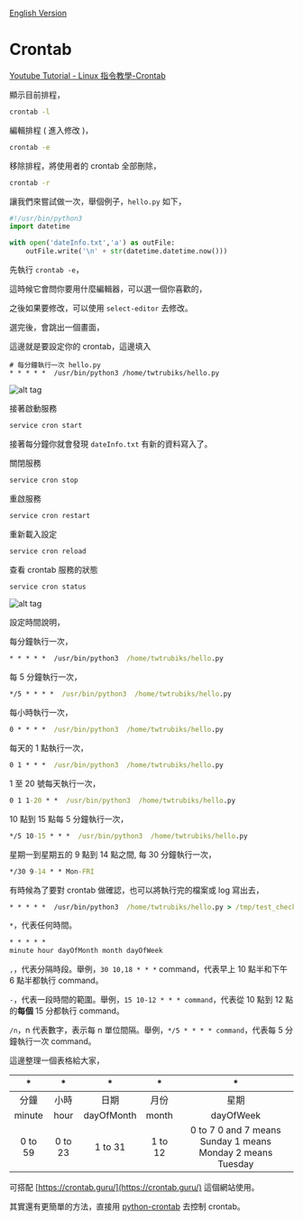 [English Version](README_en.md)

# Crontab

[Youtube Tutorial - Linux 指令教學-Crontab](https://youtu.be/4mzBFM8bXbw)

顯示目前排程，

```cmd
crontab -l
```

編輯排程 ( 進入修改 )，

```cmd
crontab -e
```

移除排程，將使用者的 crontab 全部刪除，

```cmd
crontab -r
```

讓我們來嘗試做一次，舉個例子，`hello.py` 如下，

```python
#!/usr/bin/python3
import datetime

with open('dateInfo.txt','a') as outFile:
    outFile.write('\n' + str(datetime.datetime.now()))
```

先執行 `crontab -e`，

這時候它會問你要用什麼編輯器，可以選一個你喜歡的，

之後如果要修改，可以使用 `select-editor` 去修改。

選完後，會跳出一個畫面，

這邊就是要設定你的 crontab，這邊填入

```shell
# 每分鐘執行一次 hello.py
* * * * *  /usr/bin/python3 /home/twtrubiks/hello.py
```

![alt tag](https://i.imgur.com/YAHgSTd.png)

接著啟動服務

```cmd
service cron start
```

接著每分鐘你就會發現 `dateInfo.txt` 有新的資料寫入了。

關閉服務

```cmd
service cron stop
```

重啟服務

```cmd
service cron restart
```

重新載入設定

```cmd
service cron reload
```

查看 crontab 服務的狀態

```cmd
service cron status
```

![alt tag](https://i.imgur.com/yuakltL.png)

設定時間說明，

每分鐘執行一次，

```cmd
* * * * *  /usr/bin/python3  /home/twtrubiks/hello.py
```

每 5 分鐘執行一次，

```cmd
*/5 * * * *  /usr/bin/python3  /home/twtrubiks/hello.py
```

每小時執行一次，

```cmd
0 * * * *  /usr/bin/python3  /home/twtrubiks/hello.py
```

每天的 1 點執行一次，

```cmd
0 1 * * *  /usr/bin/python3  /home/twtrubiks/hello.py
```

1 至 20 號每天執行一次，

```cmd
0 1 1-20 * *  /usr/bin/python3  /home/twtrubiks/hello.py
```

10 點到 15 點每 5 分鐘執行一次，

```cmd
*/5 10-15 * * *  /usr/bin/python3  /home/twtrubiks/hello.py
```

星期一到星期五的 9 點到 14 點之間, 每 30 分鐘執行一次，

```cmd
*/30 9-14 * * Mon-FRI
```

有時候為了要對 crontab 做確認，也可以將執行完的檔案或 log 寫出去，

```cmd
* * * * *  /usr/bin/python3  /home/twtrubiks/hello.py > /tmp/test_check.txt
```

`*`，代表任何時間。

```cmd
* * * * *
minute hour dayOfMonth month dayOfWeek
```

`,`，代表分隔時段。舉例，`30 10,18 * * *` command，代表早上 10 點半和下午 6 點半都執行 command。

`-`，代表一段時間的範圍。舉例，`15 10-12 * * * command`，代表從 10 點到 12 點的**每個** 15 分都執行 command。

`/n`，n 代表數字，表示每 n 單位間隔。舉例，`*/5 * * * * command`，代表每 5 分鐘執行一次 command。

這邊整理一個表格給大家，

|    *    |    *    |      *     |    *    |                              *                              |
|:-------:|:-------:|:----------:|:-------:|:-----------------------------------------------------------:|
|   分鐘  |   小時  |    日期    |   月份  |                             星期                            |
|  minute |   hour  | dayOfMonth |  month  |                          dayOfWeek                          |
| 0 to 59 | 0 to 23 |   1 to 31  | 1 to 12 | 0 to 7  0 and 7 means Sunday 1 means Monday 2 means Tuesday |

可搭配 [https://crontab.guru/](https://crontab.guru/) 這個網站使用。

其實還有更簡單的方法，直接用 [python-crontab](https://pypi.org/project/python-crontab/) 去控制 crontab。
